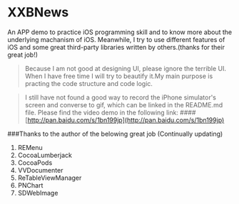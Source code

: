 # XXBNews
An APP demo to practice iOS programming skill and to know more about the underlying machanism of iOS. Meanwhile, I try to use different features of iOS and some great third-party libraries written by others.(thanks for their great job!) 

> Because I am not good at designing UI, please ignore the terrible UI. When I have free time I will try to beautify it.My main purpose is practing the code structure and code logic.

> I still have not found a good way to record the iPhone simulator's screen and converse to gif, which can be linked in the README.md file. Please find the video demo in the following link:
####[http://pan.baidu.com/s/1bn199jp](http://pan.baidu.com/s/1bn199jp)

###Thanks to the author of the belowing great job (Continually updating)
1. REMenu
1. CocoaLumberjack
1. CocoaPods
1. VVDocumenter
1. ReTableViewManager
1. PNChart
1. SDWebImage
